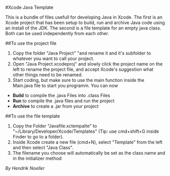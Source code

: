#Xcode Java Template

This is a bundle of files usefull for developing Java in Xcode.
The first is an Xcode project that has been setup to build, run and archive Java code using an install of the JDK.
The second is a file template for an empty java class.
Both can be used independently from each other.

##To use the project file
1. Copy the folder "Java Project" "and rename it and it's subfolder to whatever you want to call your project.
2. Open "Java Project.xcodeproj" and slowly click the project name on the left to rename the project file, and accept Xcode's suggestion what other things need to be renamed.
3. Start coding, but make sure to use the main function inside the Main.java file to start you programm.
You can now
- **Build** to compile the .java Files into .class Files
- **Run** to compile the .java files and run the project
- **Archive** to create a .jar from your project

##To use the file template
1. Copy the Folder "Javafile.xctempalte" to "~/Library/Developer/Xcode/Templates" (Tip: use cmd+shift+G inside Finder to go to a folder).
2. Inside Xcode create a new file (cmd+N), select "Template" from the left and then select "Java Class".
3. The filename you choose will automatically be set as the class name and in the initializer method

*By Hendrik Noeller*